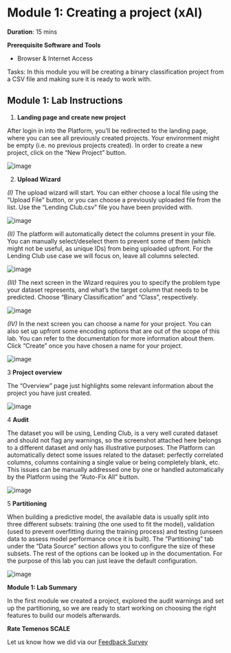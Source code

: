 # Module 1: Creating a project (xAI)

**Duration**: 15 mins

**Prerequisite Software and Tools**

- Browser & Internet Access

Tasks: In this module you will be creating a binary classification project from a CSV file and making sure it is ready to work with.

## Module 1: Lab Instructions

1. **Landing page and create new project**

After login in into the Platform, you’ll be redirected to the landing page, where you can see all previously created projects. Your environment might be empty (i.e. no previous projects created). In order to create a new project, click on the “New Project” button.

![image](https://github.com/temenos/SCALE2020/blob/main/Training%20and%20Deploying%20Models%20with%20Temenos%20AI%20Platform/images/image006.png)

2. **Upload Wizard**

*(I)*
The upload wizard will start. You can either choose a local file using the “Upload File” button, or you can choose a previously uploaded file from the list. Use the “Lending Club.csv” file you have been provided with. 

![image](https://github.com/temenos/SCALE2020/blob/main/Training%20and%20Deploying%20Models%20with%20Temenos%20AI%20Platform/images/image008.png)

*(II)*
The platform will automatically detect the columns present in your file. You can manually select/deselect them to prevent some of them (which might not be useful, as unique IDs) from being uploaded upfront. For the Lending Club use case we will focus on, leave all columns selected. 

![image](https://github.com/temenos/SCALE2020/blob/main/Training%20and%20Deploying%20Models%20with%20Temenos%20AI%20Platform/images/image010.png)

*(III)*
The next screen in the Wizard requires you to specify the problem type your dataset represents, and what’s the target column that needs to be predicted. Choose “Binary Classification” and “Class”, respectively. 

![image](https://github.com/temenos/SCALE2020/blob/main/Training%20and%20Deploying%20Models%20with%20Temenos%20AI%20Platform/images/image012.png)

*(IV)*
In the next screen you can choose a name for your project. You can also set up upfront some encoding options that are out of the scope of this lab. You can refer to the documentation for more information about them. Click “Create” once you have chosen a name for your project. 

![image](https://github.com/temenos/SCALE2020/blob/main/Training%20and%20Deploying%20Models%20with%20Temenos%20AI%20Platform/images/image014.png)

3	**Project overview**

The “Overview” page just highlights some relevant information about the project you have just created. 

![image](https://github.com/temenos/SCALE2020/blob/main/Training%20and%20Deploying%20Models%20with%20Temenos%20AI%20Platform/images/image016.png)

4	**Audit**

The dataset you will be using, Lending Club, is a very well curated dataset and should not flag any warnings, so the screenshot attached here belongs to a different dataset and only has illustrative purposes. The Platform can automatically detect some issues related to the dataset: perfectly correlated columns, columns containing a single value or being completely blank, etc. This issues can be manually addressed one by one or handled automatically by the Platform using the “Auto-Fix All” button. 

![image](https://github.com/temenos/SCALE2020/blob/main/Training%20and%20Deploying%20Models%20with%20Temenos%20AI%20Platform/images/image018.png)

5	**Partitioning**

When building a predictive model, the available data is usually split into three different subsets: training (the one used to fit the model), validation (used to prevent overfitting during the training process) and testing (unseen data to assess model performance once it is built). The “Partitioning” tab under the “Data Source” section allows you to configure the size of these subsets. The rest of the options can be looked up in the documentation. 
For the purpose of this lab you can just leave the default configuration.  

![image](https://github.com/temenos/SCALE2020/blob/main/Training%20and%20Deploying%20Models%20with%20Temenos%20AI%20Platform/images/image020.png)

**Module 1: Lab Summary**

In the first module we created a project, explored the audit warnings and set up the partitioning, so we are ready to start working on choosing the right features to build our models afterwards.

**Rate Temenos SCALE**

Let us know how we did via our [Feedback Survey](xx)